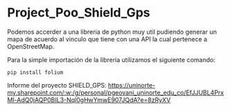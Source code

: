 # Project_Poo_Shield_Gps

Podemos accerder a una libreria de python muy util pudiendo generar un mapa de acuerdo al vinculo que tiene con una API la cual pertenece a OpenStreetMap.

Para la simple importación de la libreria utilizamos el siguiente comando: 
```  
pip install folium
```

Informe del proyecto SHIELD_GPS: https://uninorte-my.sharepoint.com/:w:/g/personal/pgeovani_uninorte_edu_co/EfJJUBL4PrxMl-AdQ0jAQP0BIL3-Nql0gHwYmwE907JQdA?e=8zRyXV
